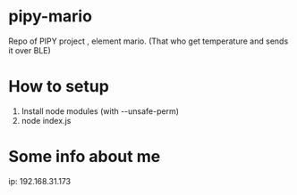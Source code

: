 # pipy-mario
Repo of PIPY project , element mario. (That who get temperature and sends it over BLE)


# How to setup
1) Install node modules (with --unsafe-perm)
2) node index.js

# Some info about me
ip: 192.168.31.173